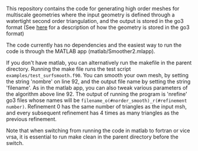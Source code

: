 This repository contains the code for generating high order meshes
for multiscale geometries where the input geometry is defined through a
watertight second order triangulation, and the output is stored
in the go3 format (See
[here](https://fmm3dbie.readthedocs.io/en/latest/surface_reps.html#go3) 
for a description of how the geometry is
stored in the go3 format)

The code currently has no dependencies and the easiest way to run the
code is through the MATLAB app (matlab/Smoother2.mlapp).

If you don't have matlab, you can alternatively run the makefile in the
parent directory. Running the make file runs the test script
`examples/test_surfsmooth.f90`. You can smooth your own mesh, by setting
the string 'nombre' on line 92, and the output file name by setting the
string 'filename'. As in the matlab app, you can also tweak various
parameters of the algorithm above line 92. The output of running the
program is 'nrefine' go3 files whose names will be
`filename_o(#norder_smooth)_r(#refinement number)`. Refinement 0 has the
same number of triangles as the input msh, and every subsequent
refinement has 4 times as many triangles as the previous refinement.

Note that when switching from running the code in
matlab to fortran or vice vrsa, it is essential to run make clean in the
parent directory before the switch.

